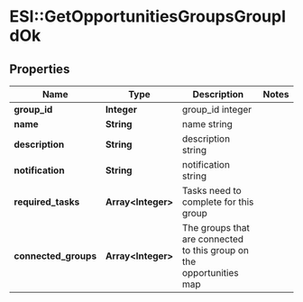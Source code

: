 # ESI::GetOpportunitiesGroupsGroupIdOk

## Properties
Name | Type | Description | Notes
------------ | ------------- | ------------- | -------------
**group_id** | **Integer** | group_id integer | 
**name** | **String** | name string | 
**description** | **String** | description string | 
**notification** | **String** | notification string | 
**required_tasks** | **Array&lt;Integer&gt;** | Tasks need to complete for this group | 
**connected_groups** | **Array&lt;Integer&gt;** | The groups that are connected to this group on the opportunities map | 


